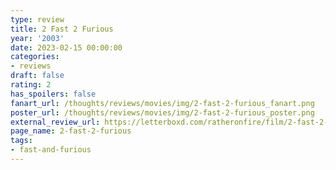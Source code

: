 ```yaml
---
type: review
title: 2 Fast 2 Furious
year: '2003'
date: 2023-02-15 00:00:00
categories:
- reviews
draft: false
rating: 2
has_spoilers: false
fanart_url: /thoughts/reviews/movies/img/2-fast-2-furious_fanart.png
poster_url: /thoughts/reviews/movies/img/2-fast-2-furious_poster.png
external_review_url: https://letterboxd.com/ratheronfire/film/2-fast-2-furious/
page_name: 2-fast-2-furious
tags:
- fast-and-furious
---
```


